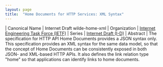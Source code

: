 ```yaml
---
layout: page
title:  "Home Documents for HTTP Services: XML Syntax"
---
```


| Canonical Name | Internet Draft wilde-home-xml
| Organization | [Internet Engineering Task Force (IETF)](..)
| Series | [Internet Draft (I-D)](..)
| Abstract | The specification for HTTP API Home Documents provides a JSON syntax only. This specification provides an XML syntax for the same data model, so that the concept of Home Documents can be consistently exposed in both JSON- and XML-based HTTP APIs. It also defines the link relation type "home" so that applications can identify links to home documents.